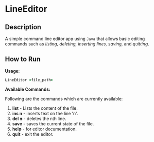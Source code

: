 # LineEditor

## Description

A simple command line editor app using `Java` that allows basic editing commands such as _listing, deleting, inserting lines, saving,_ and _quitting_.

## How to Run

**Usage:**

```bat
LineEditor <file_path>
```

**Available Commands:**

Following are the commands which are currently available:
 1. **list** - Lists the content of the file.
 2. **ins n** - inserts text on the line 'n'.
 3. **del n** - deletes the nth line.
 4. **save** - saves the current state of the file.
 5. **help** - for editor documentation.
 6. **quit** - exit the editor.